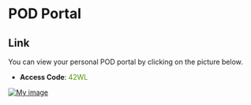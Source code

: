 # POD Portal

## Link
You can view your personal POD portal by clicking on the picture below.

- **Access Code**: <span style='color:#479608'>42WL</span>

<a href="https://portal.ace.aviatrixlab.com/ " target="_blank">

![My image](images/pod.png)

</a>